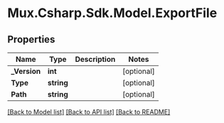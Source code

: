 # Mux.Csharp.Sdk.Model.ExportFile

## Properties

Name | Type | Description | Notes
------------ | ------------- | ------------- | -------------
**_Version** | **int** |  | [optional] 
**Type** | **string** |  | [optional] 
**Path** | **string** |  | [optional] 

[[Back to Model list]](../README.md#documentation-for-models) [[Back to API list]](../README.md#documentation-for-api-endpoints) [[Back to README]](../README.md)

